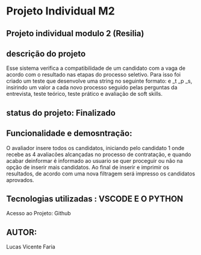 #  Projeto  Individual  M2  

##  Projeto individual modulo 2  (Resilia)

## descrição do projeto
Esse sistema verifica a compatibilidade de um candidato com a vaga de acordo com o resultado nas etapas do processo seletivo. Para isso foi criado um teste que desenvolve uma string no seguinte formato: e _t _p _s, insirindo um valor a cada novo processo seguido pelas perguntas da entrevista, teste teórico, teste prático e avaliação de soft skills.    

##  status  do projeto:  Finalizado

##  Funcionalidade e demosntração:
O avaliador insere todos os candidatos, iniciando pelo candidato 1 onde recebe as 4 avaliacões alcançadas no processo de contratação, e quando acabar deinformar é informado ao usuario se quer proceguir ou não na opção de inserir mais candidatos. Ao final de inserir e imprimir os resultados, de acordo com uma nova filtragem será impresso os candidatos aprovados.



##  Tecnologias utilizadas : VSCODE E O PYTHON

Acesso ao Projeto: Github

##  AUTOR:
Lucas Vicente Faria

